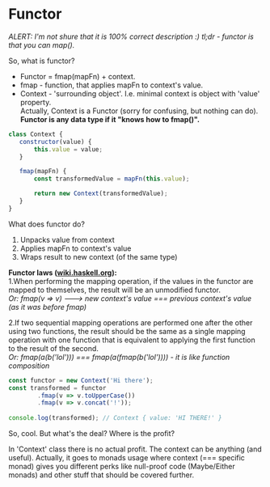 # Functor
*ALERT: I'm not shure that it is 100% correct description :)*
*tl;dr - functor is that you can map().*

So, what is functor?  

* Functor = fmap(mapFn) + context.  
* fmap - function, that applies mapFn to context's value.  
* Context - 'surrounding object'. I.e. minimal context is object with 'value' property.  
Actually, Context is a Functor (sorry for confusing, but nothing can do).  
__Functor is any data type if it "knows how to fmap()".__  
 ```javascript
class Context {
    constructor(value) {
        this.value = value;
    }

    fmap(mapFn) {
        const transformedValue = mapFn(this.value);

        return new Context(transformedValue);
    }
}
```

 What does functor do?  
 1. Unpacks value from context  
 2. Applies mapFn to context's value  
 3. Wraps result to new context (of the same type) 

__Functor laws ([wiki.haskell.org](https://en.wikibooks.org/wiki/Haskell/The_Functor_class)):__  
1.When performing the mapping operation, if the values in the functor are mapped to 
themselves, the result will be an unmodified functor.  
*Or: fmap(v => v) ---> new context's value === previous context's value (as it was before fmap)*

2.If two sequential mapping operations are performed one after the other using two functions, the result 
should be the same as a single mapping operation with one function that is equivalent to applying the first
function to the result of the second.  
*Or: fmap(a(b('lol'))) === fmap(a(fmap(b('lol')))) - it is like function composition*
```javascript
const functor = new Context('Hi there');
const transformed = functor
        .fmap(v => v.toUpperCase())
        .fmap(v => v.concat('!'));
        
console.log(transformed); // Context { value: 'HI THERE!' }
```
 So, cool. But what's the deal? Where is the profit?  

 In 'Context' class there is no actual profit. The context can be anything (and useful).
 Actually, it goes to monads usage where context (=== specific monad) gives you different
 perks like null-proof code (Maybe/Either monads) and other stuff that should be covered further.
